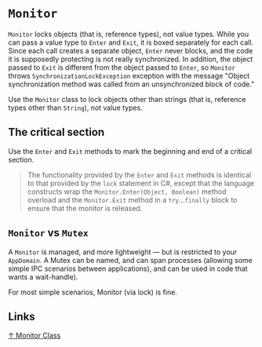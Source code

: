 # `Monitor`

`Monitor` locks objects (that is, reference types), not value types. While you can pass a value type to `Enter` and `Exit`, it is boxed separately for each call. Since each call creates a separate object, `Enter` never blocks, and the code it is supposedly protecting is not really synchronized. In addition, the object passed to `Exit` is different from the object passed to `Enter`, so `Monitor` throws `SynchronizationLockException` exception with the message "Object synchronization method was called from an unsynchronized block of code."

Use the `Monitor` class to lock objects other than strings (that is, reference types other than `String`), not value types.

## The critical section

Use the `Enter` and `Exit` methods to mark the beginning and end of a critical section.

> The functionality provided by the `Enter` and `Exit` methods is identical to that provided by the `lock` statement in C#, except that the language constructs wrap the `Monitor.Enter(Object, Boolean)` method overload and the `Monitor.Exit` method in a `try`…`finally` block to ensure that the monitor is released.

## `Monitor` vs `Mutex`

A `Monitor` is managed, and more lightweight — but is restricted to your `AppDomain`. A Mutex can be named, and can span processes (allowing some simple IPC scenarios between applications), and can be used in code that wants a wait-handle).

For most simple scenarios, Monitor (via lock) is fine.

## Links

[↑ Monitor Class](https://docs.microsoft.com/en-us/dotnet/api/system.threading.monitor)
